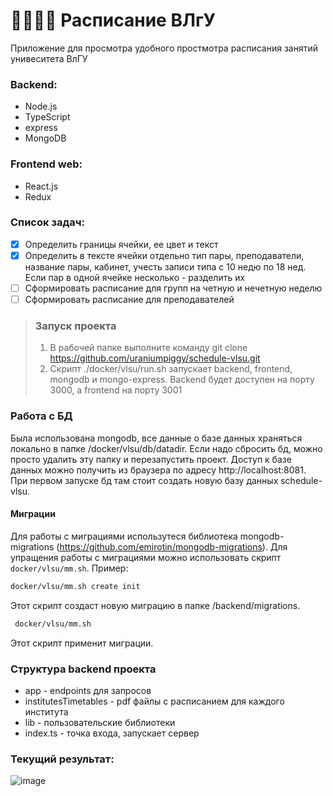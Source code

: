 # :man_student::iphone::fire: Расписание ВЛгУ
Приложение для просмотра удобного простмотра расписания занятий унивеситета ВлГУ
### Backend:
* Node.js
* TypeScript
* express
* MongoDB

### Frontend web:
* React.js
* Redux

 ### Список задач:
 - [x] Определить границы ячейки, ее цвет и текст
 - [x] Определить в тексте ячейки отдельно тип пары, преподаватели, название пары, кабинет, учесть записи типа с 10 недю по 18 нед. Если пар в одной ячейке несколько - разделить их
 - [ ] Сформировать расписание для групп на четную и нечетную неделю
 - [ ] Сформировать расписание для преподавателей

 > ### Запуск проекта
 > 1. В рабочей папке выполните команду git clone https://github.com/uraniumpiggy/schedule-vlsu.git
 > 2. Скрипт ./docker/vlsu/run.sh запускает backend, frontend, mongodb и mongo-express. Backend будет доступен на порту 3000, а frontend на порту 3001

 ### Работа с БД
 Была использована mongodb, все данные о базе данных храняться локально в папке /docker/vlsu/db/datadir. Если надо сбросить бд, можно просто удалить эту папку и перезапустить проект.
 Доступ к базе данных можно получить из браузера по адресу http://localhost:8081. При первом запуске бд там cтоит создать новую базу данных schedule-vlsu.
 
 #### Миграции
 Для работы с миграциями использутеся библиотека mongodb-migrations (https://github.com/emirotin/mongodb-migrations). Для упращения работы с миграциями можно использовать скрипт `docker/vlsu/mm.sh`. Пример:
 ```sh
 docker/vlsu/mm.sh create init
 ```
 Этот скрипт создаст новую миграцию в папке /backend/migrations.
```sh
 docker/vlsu/mm.sh
 ```
 Этот скрипт применит миграции.

 ### Структура backend проекта
 - app - endpoints для запросов
 - institutesTimetables - pdf файлы с расписанием для каждого института
 - lib - пользовательские библиотеки
 - index.ts - точка входа, запускает сервер

### Текущий результат:
![image](https://user-images.githubusercontent.com/98849146/152606879-f92b1924-ecc2-43c2-b276-fcfd1ae7ad4a.png)
